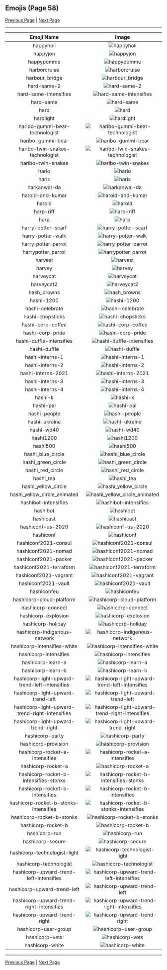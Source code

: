 
## Emojis (Page 58)

[Previous Page](/docs/hc/page-h-0057.md)
  | [Next Page](/docs/hc/page-h-0059.md)

<hr />

|Emoji Name|Image|
| :-: | :-: |
|happyholi| ![happyholi](/emojis/hc/happyholi.jpg)|
|happyjon| ![happyjon](/emojis/hc/happyjon.png)|
|happypomme| ![happypomme](/emojis/hc/happypomme.png)|
|harborcruise| ![harborcruise](/emojis/hc/harborcruise.png)|
|harbour_bridge| ![harbour_bridge](/emojis/hc/harbour_bridge.jpg)|
|hard-same-2| ![hard-same-2](/emojis/hc/hard-same-2.png)|
|hard-same-intensifies| ![hard-same-intensifies](/emojis/hc/hard-same-intensifies.gif)|
|hard-same| ![hard-same](/emojis/hc/hard-same.png)|
|hard| ![hard](/emojis/hc/hard.png)|
|hardlight| ![hardlight](/emojis/hc/hardlight.png)|
|haribo-gummi-bear-technologist| ![haribo-gummi-bear-technologist](/emojis/hc/haribo-gummi-bear-technologist.png)|
|haribo-gummi-bear| ![haribo-gummi-bear](/emojis/hc/haribo-gummi-bear.png)|
|haribo-twin-snakes-technologist| ![haribo-twin-snakes-technologist](/emojis/hc/haribo-twin-snakes-technologist.png)|
|haribo-twin-snakes| ![haribo-twin-snakes](/emojis/hc/haribo-twin-snakes.png)|
|hario| ![hario](/emojis/hc/hario.jpg)|
|haris| ![haris](/emojis/hc/haris.png)|
|harkanwal-da| ![harkanwal-da](/emojis/hc/harkanwal-da.png)|
|harold-and-kumar| ![harold-and-kumar](/emojis/hc/harold-and-kumar.jpg)|
|harold| ![harold](/emojis/hc/harold.jpg)|
|harp-riff| ![harp-riff](/emojis/hc/harp-riff.gif)|
|harp| ![harp](/emojis/hc/harp.gif)|
|harry-potter-scarf| ![harry-potter-scarf](/emojis/hc/harry-potter-scarf.png)|
|harry-potter-walk| ![harry-potter-walk](/emojis/hc/harry-potter-walk.gif)|
|harry_potter_parrot| ![harry_potter_parrot](/emojis/hc/harry_potter_parrot.gif)|
|harrypotter_parrot| ![harrypotter_parrot](/emojis/hc/harrypotter_parrot.gif)|
|harvest| ![harvest](/emojis/hc/harvest.png)|
|harvey| ![harvey](/emojis/hc/harvey.png)|
|harveycat| ![harveycat](/emojis/hc/harveycat.png)|
|harveycat2| ![harveycat2](/emojis/hc/harveycat2.png)|
|hash_browns| ![hash_browns](/emojis/hc/hash_browns.png)|
|hashi-1200| ![hashi-1200](/emojis/hc/hashi-1200.png)|
|hashi-celebrate| ![hashi-celebrate](/emojis/hc/hashi-celebrate.png)|
|hashi-chopsticks| ![hashi-chopsticks](/emojis/hc/hashi-chopsticks.png)|
|hashi-corp-coffee| ![hashi-corp-coffee](/emojis/hc/hashi-corp-coffee.png)|
|hashi-corp-pride| ![hashi-corp-pride](/emojis/hc/hashi-corp-pride.png)|
|hashi-duffle-intensifies| ![hashi-duffle-intensifies](/emojis/hc/hashi-duffle-intensifies.gif)|
|hashi-duffle| ![hashi-duffle](/emojis/hc/hashi-duffle.png)|
|hashi-interns-1| ![hashi-interns-1](/emojis/hc/hashi-interns-1.png)|
|hashi-interns-2| ![hashi-interns-2](/emojis/hc/hashi-interns-2.png)|
|hashi-interns-2021| ![hashi-interns-2021](/emojis/hc/hashi-interns-2021.png)|
|hashi-interns-3| ![hashi-interns-3](/emojis/hc/hashi-interns-3.png)|
|hashi-interns-4| ![hashi-interns-4](/emojis/hc/hashi-interns-4.png)|
|hashi-k| ![hashi-k](/emojis/hc/hashi-k.png)|
|hashi-pal| ![hashi-pal](/emojis/hc/hashi-pal.png)|
|hashi-people| ![hashi-people](/emojis/hc/hashi-people.jpg)|
|hashi-ukraine| ![hashi-ukraine](/emojis/hc/hashi-ukraine.png)|
|hashi-wd40| ![hashi-wd40](/emojis/hc/hashi-wd40.jpg)|
|hashi1200| ![hashi1200](/emojis/hc/hashi1200.png)|
|hashi500| ![hashi500](/emojis/hc/hashi500.png)|
|hashi_blue_circle| ![hashi_blue_circle](/emojis/hc/hashi_blue_circle.png)|
|hashi_green_circle| ![hashi_green_circle](/emojis/hc/hashi_green_circle.png)|
|hashi_red_circle| ![hashi_red_circle](/emojis/hc/hashi_red_circle.png)|
|hashi_tea| ![hashi_tea](/emojis/hc/hashi_tea.png)|
|hashi_yellow_circle| ![hashi_yellow_circle](/emojis/hc/hashi_yellow_circle.png)|
|hashi_yellow_circle_animated| ![hashi_yellow_circle_animated](/emojis/hc/hashi_yellow_circle_animated.gif)|
|hashibot-intensifies| ![hashibot-intensifies](/emojis/hc/hashibot-intensifies.gif)|
|hashibot| ![hashibot](/emojis/hc/hashibot.png)|
|hashicast| ![hashicast](/emojis/hc/hashicast.png)|
|hashiconf-us-2020| ![hashiconf-us-2020](/emojis/hc/hashiconf-us-2020.jpg)|
|hashiconf| ![hashiconf](/emojis/hc/hashiconf.png)|
|hashiconf2021-consul| ![hashiconf2021-consul](/emojis/hc/hashiconf2021-consul.png)|
|hashiconf2021-nomad| ![hashiconf2021-nomad](/emojis/hc/hashiconf2021-nomad.png)|
|hashiconf2021-packer| ![hashiconf2021-packer](/emojis/hc/hashiconf2021-packer.png)|
|hashiconf2021-terraform| ![hashiconf2021-terraform](/emojis/hc/hashiconf2021-terraform.png)|
|hashiconf2021-vagrant| ![hashiconf2021-vagrant](/emojis/hc/hashiconf2021-vagrant.png)|
|hashiconf2021-vault| ![hashiconf2021-vault](/emojis/hc/hashiconf2021-vault.png)|
|hashiconfeu| ![hashiconfeu](/emojis/hc/hashiconfeu.png)|
|hashicorp-cloud-platform| ![hashicorp-cloud-platform](/emojis/hc/hashicorp-cloud-platform.png)|
|hashicorp-connect| ![hashicorp-connect](/emojis/hc/hashicorp-connect.png)|
|hashicorp-explosion| ![hashicorp-explosion](/emojis/hc/hashicorp-explosion.gif)|
|hashicorp-holiday| ![hashicorp-holiday](/emojis/hc/hashicorp-holiday.png)|
|hashicorp-indigenous-network| ![hashicorp-indigenous-network](/emojis/hc/hashicorp-indigenous-network.png)|
|hashicorp-intensifies-white| ![hashicorp-intensifies-white](/emojis/hc/hashicorp-intensifies-white.gif)|
|hashicorp-intensifies| ![hashicorp-intensifies](/emojis/hc/hashicorp-intensifies.gif)|
|hashicorp-learn-a| ![hashicorp-learn-a](/emojis/hc/hashicorp-learn-a.png)|
|hashicorp-learn-b| ![hashicorp-learn-b](/emojis/hc/hashicorp-learn-b.png)|
|hashicorp-light-upward-trend-left-intensifies| ![hashicorp-light-upward-trend-left-intensifies](/emojis/hc/hashicorp-light-upward-trend-left-intensifies.gif)|
|hashicorp-light-upward-trend-left| ![hashicorp-light-upward-trend-left](/emojis/hc/hashicorp-light-upward-trend-left.png)|
|hashicorp-light-upward-trend-right-intensifies| ![hashicorp-light-upward-trend-right-intensifies](/emojis/hc/hashicorp-light-upward-trend-right-intensifies.gif)|
|hashicorp-light-upward-trend-right| ![hashicorp-light-upward-trend-right](/emojis/hc/hashicorp-light-upward-trend-right.png)|
|hashicorp-party| ![hashicorp-party](/emojis/hc/hashicorp-party.gif)|
|hashicorp-provision| ![hashicorp-provision](/emojis/hc/hashicorp-provision.png)|
|hashicorp-rocket-a-intensifies| ![hashicorp-rocket-a-intensifies](/emojis/hc/hashicorp-rocket-a-intensifies.gif)|
|hashicorp-rocket-a| ![hashicorp-rocket-a](/emojis/hc/hashicorp-rocket-a.png)|
|hashicorp-rocket-b-intensifies-stonks| ![hashicorp-rocket-b-intensifies-stonks](/emojis/hc/hashicorp-rocket-b-intensifies-stonks.gif)|
|hashicorp-rocket-b-intensifies| ![hashicorp-rocket-b-intensifies](/emojis/hc/hashicorp-rocket-b-intensifies.gif)|
|hashicorp-rocket-b-stonks-intensifies| ![hashicorp-rocket-b-stonks-intensifies](/emojis/hc/hashicorp-rocket-b-stonks-intensifies.gif)|
|hashicorp-rocket-b-stonks| ![hashicorp-rocket-b-stonks](/emojis/hc/hashicorp-rocket-b-stonks.png)|
|hashicorp-rocket-b| ![hashicorp-rocket-b](/emojis/hc/hashicorp-rocket-b.png)|
|hashicorp-run| ![hashicorp-run](/emojis/hc/hashicorp-run.png)|
|hashicorp-secure| ![hashicorp-secure](/emojis/hc/hashicorp-secure.png)|
|hashicorp-technologist-light| ![hashicorp-technologist-light](/emojis/hc/hashicorp-technologist-light.png)|
|hashicorp-technologist| ![hashicorp-technologist](/emojis/hc/hashicorp-technologist.png)|
|hashicorp-upward-trend-left-intensifies| ![hashicorp-upward-trend-left-intensifies](/emojis/hc/hashicorp-upward-trend-left-intensifies.gif)|
|hashicorp-upward-trend-left| ![hashicorp-upward-trend-left](/emojis/hc/hashicorp-upward-trend-left.png)|
|hashicorp-upward-trend-right-intensifies| ![hashicorp-upward-trend-right-intensifies](/emojis/hc/hashicorp-upward-trend-right-intensifies.gif)|
|hashicorp-upward-trend-right| ![hashicorp-upward-trend-right](/emojis/hc/hashicorp-upward-trend-right.png)|
|hashicorp-user-group| ![hashicorp-user-group](/emojis/hc/hashicorp-user-group.png)|
|hashicorp-vets| ![hashicorp-vets](/emojis/hc/hashicorp-vets.png)|
|hashicorp-white| ![hashicorp-white](/emojis/hc/hashicorp-white.png)|

<hr/>

[Previous Page](/docs/hc/page-h-0057.md)
  | [Next Page](/docs/hc/page-h-0059.md)